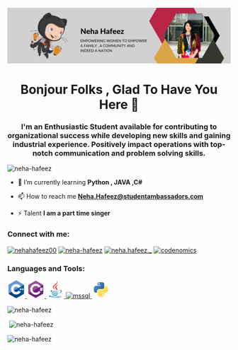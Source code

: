 ![logo](https://github.com/Neha-Hafeez/Neha-Hafeez/blob/main/Neha%20Hafeez%20(10).png)

<h1 align="center">Bonjour Folks , Glad To Have You Here 👋</h1>
<h3 align="center">I'm an Enthusiastic Student available for contributing to organizational success while developing new skills and gaining industrial experience. Positively impact operations with top-notch communication and problem solving skills.</h3>

<p align="left"> <img src="https://komarev.com/ghpvc/?username=neha-hafeez&label=Profile%20views&color=0e75b6&style=flat" alt="neha-hafeez" /> </p>

- 🌱 I’m currently learning **Python , JAVA ,C#**

- 📫 How to reach me **Neha.Hafeez@studentambassadors.com**

- ⚡ Talent **I am a part time singer**

<h3 align="left">Connect with me:</h3>
<p align="left">
<a href="https://twitter.com/nehahafeez00" target="blank"><img align="center" src="https://raw.githubusercontent.com/rahuldkjain/github-profile-readme-generator/master/src/images/icons/Social/twitter.svg" alt="nehahafeez00" height="30" width="40" /></a>
<a href="https://linkedin.com/in/neha-hafeez" target="blank"><img align="center" src="https://raw.githubusercontent.com/rahuldkjain/github-profile-readme-generator/master/src/images/icons/Social/linked-in-alt.svg" alt="neha-hafeez" height="30" width="40" /></a>
<a href="https://instagram.com/neha.hafeez._" target="blank"><img align="center" src="https://raw.githubusercontent.com/rahuldkjain/github-profile-readme-generator/master/src/images/icons/Social/instagram.svg" alt="neha.hafeez._" height="30" width="40" /></a>
<a href="https://www.youtube.com/c/codenomics" target="blank"><img align="center" src="https://raw.githubusercontent.com/rahuldkjain/github-profile-readme-generator/master/src/images/icons/Social/youtube.svg" alt="codenomics" height="30" width="40" /></a>
</p>

<h3 align="left">Languages and Tools:</h3>
<p align="left"> <a href="https://www.w3schools.com/cpp/" target="_blank" rel="noreferrer"> <img src="https://raw.githubusercontent.com/devicons/devicon/master/icons/cplusplus/cplusplus-original.svg" alt="cplusplus" width="40" height="40"/> </a> <a href="https://www.w3schools.com/cs/" target="_blank" rel="noreferrer"> <img src="https://raw.githubusercontent.com/devicons/devicon/master/icons/csharp/csharp-original.svg" alt="csharp" width="40" height="40"/> </a> <a href="https://www.java.com" target="_blank" rel="noreferrer"> <img src="https://raw.githubusercontent.com/devicons/devicon/master/icons/java/java-original.svg" alt="java" width="40" height="40"/> </a> <a href="https://www.microsoft.com/en-us/sql-server" target="_blank" rel="noreferrer"> <img src="https://www.svgrepo.com/show/303229/microsoft-sql-server-logo.svg" alt="mssql" width="40" height="40"/> </a> <a href="https://www.python.org" target="_blank" rel="noreferrer"> <img src="https://raw.githubusercontent.com/devicons/devicon/master/icons/python/python-original.svg" alt="python" width="40" height="40"/> </a> </p>

<p><img align="center" src="https://github-readme-stats.vercel.app/api/top-langs?username=neha-hafeez&show_icons=true&theme=highcontrast&hide_border=true&locale=en&layout=compact" alt="neha-hafeez" /></p>

<p>&nbsp;<img align="center" src="https://github-readme-stats.vercel.app/api?username=neha-hafeez&show_icons=true&theme=highcontrast&hide_border=true&locale=en" alt="neha-hafeez" /></p>

<p><img align="center" src="https://github-readme-streak-stats.herokuapp.com/?user=neha-hafeez&theme=highcontrast&hide_border=true&locale=en" alt="neha-hafeez" /></p>
